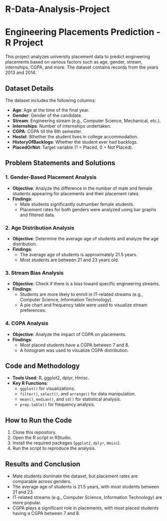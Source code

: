 # R-Data-Analysis-Project
# Engineering Placements Prediction - R Project

This project analyzes university placement data to predict engineering placements based on various factors such as age, gender, stream, internships, CGPA, and more. The dataset contains records from the years 2013 and 2014.

## Dataset Details
The dataset includes the following columns:
- **Age**: Age at the time of the final year.
- **Gender**: Gender of the candidate.
- **Stream**: Engineering stream (e.g., Computer Science, Mechanical, etc.).
- **Internships**: Number of internships undertaken.
- **CGPA**: CGPA till the 6th semester.
- **Hostel**: Whether the student lives in college accommodation.
- **HistoryOfBacklogs**: Whether the student ever had backlogs.
- **PlacedOrNot**: Target variable (1 = Placed, 0 = Not Placed).

## Problem Statements and Solutions
### 1. Gender-Based Placement Analysis
- **Objective**: Analyze the difference in the number of male and female students appearing for placements and their placement rates.
- **Findings**:
  - Male students significantly outnumber female students.
  - Placement rates for both genders were analyzed using bar graphs and filtered data.

### 2. Age Distribution Analysis
- **Objective**: Determine the average age of students and analyze the age distribution.
- **Findings**:
  - The average age of students is approximately 21.5 years.
  - Most students are between 21 and 23 years old.

### 3. Stream Bias Analysis
- **Objective**: Check if there is a bias toward specific engineering streams.
- **Findings**:
  - Students are more likely to enroll in IT-related streams (e.g., Computer Science, Information Technology).
  - A pie chart and frequency table were used to visualize stream preferences.

### 4. CGPA Analysis
- **Objective**: Analyze the impact of CGPA on placements.
- **Findings**:
  - Most placed students have a CGPA between 7 and 8.
  - A histogram was used to visualize CGPA distribution.

## Code and Methodology
- **Tools Used**: R, ggplot2, dplyr, Hmisc.
- **Key R Functions**:
  - `ggplot()` for visualizations.
  - `filter()`, `select()`, and `arrange()` for data manipulation.
  - `mean()`, `median()`, and `sd()` for statistical analysis.
  - `prop.table()` for frequency analysis.

## How to Run the Code
1. Clone this repository.
2. Open the R script in RStudio.
3. Install the required packages (`ggplot2`, `dplyr`, `Hmisc`).
4. Run the script to reproduce the analysis.

## Results and Conclusion
- Male students dominate the dataset, but placement rates are comparable across genders.
- The average age of students is 21.5 years, with most students between 21 and 23.
- IT-related streams (e.g., Computer Science, Information Technology) are more popular.
- CGPA plays a significant role in placements, with most placed students having a CGPA between 7 and 8.



